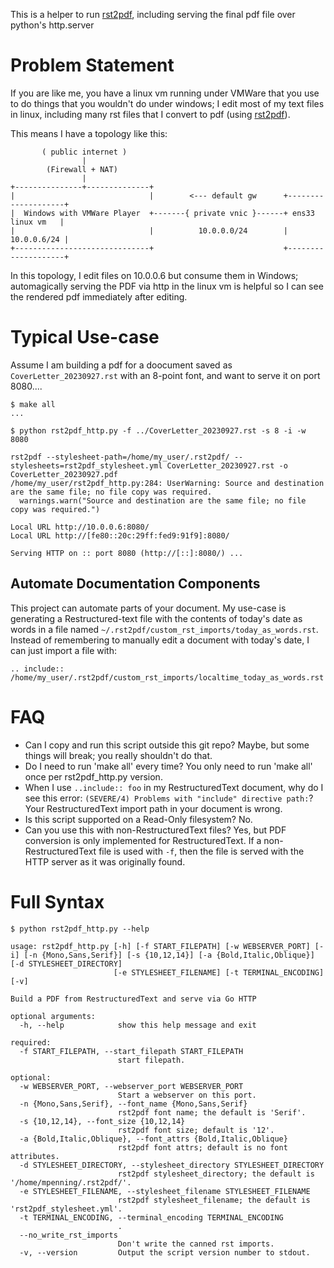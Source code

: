 This is a helper to run [rst2pdf](https://github.com/rst2pdf/rst2pdf), including serving the final pdf file over python's http.server

# Problem Statement
If you are like me, you have a linux vm running under VMWare that you use to do things that you wouldn't do under windows; I edit most of my text files in linux, including many rst files that I convert to pdf (using [rst2pdf](https://github.com/rst2pdf/rst2pdf)).

This means I have a topology like this:

```
       ( public internet )
                |
        (Firewall + NAT)
                |
+---------------+--------------+
|                              |        <--- default gw      +--------------------+
|  Windows with VMWare Player  +-------{ private vnic }------+ ens33   linux vm   |
|                              |          10.0.0.0/24        |        10.0.0.6/24 |
+------------------------------+                             +--------------------+
```

In this topology, I edit files on 10.0.0.6 but consume them in Windows; automagically serving the PDF via http in the linux vm is helpful so I can see the rendered pdf immediately after editing.


# Typical Use-case

Assume I am building a pdf for a doocument saved as `CoverLetter_20230927.rst` with an 8-point font, and want to serve it on port 8080....

```
$ make all
...

$ python rst2pdf_http.py -f ../CoverLetter_20230927.rst -s 8 -i -w 8080

rst2pdf --stylesheet-path=/home/my_user/.rst2pdf/ --stylesheets=rst2pdf_stylesheet.yml CoverLetter_20230927.rst -o CoverLetter_20230927.pdf
/home/my_user/rst2pdf_http.py:284: UserWarning: Source and destination are the same file; no file copy was required.
  warnings.warn("Source and destination are the same file; no file copy was required.")

Local URL http://10.0.0.6:8080/
Local URL http://[fe80::20c:29ff:fed9:91f9]:8080/

Serving HTTP on :: port 8080 (http://[::]:8080/) ...
```

## Automate Documentation Components

This project can automate parts of your document.  My use-case is generating a Restructured-text file with the contents of today's date as words in a file named ``~/.rst2pdf/custom_rst_imports/today_as_words.rst``.  Instead of remembering to manually edit a document with today's date, I can just import a file with:

```
.. include:: /home/my_user/.rst2pdf/custom_rst_imports/localtime_today_as_words.rst
```

# FAQ

- Can I copy and run this script outside this git repo?  Maybe, but some things will break; you really shouldn't do that.
- Do I need to run 'make all' every time?  You only need to run 'make all' once per rst2pdf_http.py version.
- When I use `..include:: foo` in my RestructuredText document, why do I see this error: `(SEVERE/4) Problems with "include" directive path:`?  Your RestructuredText import path in your document is wrong.
- Is this script supported on a Read-Only filesystem?  No.
- Can you use this with non-RestructuredText files?  Yes, but PDF conversion is only implemented for RestructuredText.  If a non-RestructuredText file is used with `-f`, then the file is served with the HTTP server as it was originally found.

# Full Syntax

```
$ python rst2pdf_http.py --help

usage: rst2pdf_http.py [-h] [-f START_FILEPATH] [-w WEBSERVER_PORT] [-i] [-n {Mono,Sans,Serif}] [-s {10,12,14}] [-a {Bold,Italic,Oblique}] [-d STYLESHEET_DIRECTORY]
                       [-e STYLESHEET_FILENAME] [-t TERMINAL_ENCODING] [-v]

Build a PDF from RestructuredText and serve via Go HTTP

optional arguments:
  -h, --help            show this help message and exit

required:
  -f START_FILEPATH, --start_filepath START_FILEPATH
                        start filepath.

optional:
  -w WEBSERVER_PORT, --webserver_port WEBSERVER_PORT
                        Start a webserver on this port.
  -n {Mono,Sans,Serif}, --font_name {Mono,Sans,Serif}
                        rst2pdf font name; the default is 'Serif'.
  -s {10,12,14}, --font_size {10,12,14}
                        rst2pdf font size; default is '12'.
  -a {Bold,Italic,Oblique}, --font_attrs {Bold,Italic,Oblique}
                        rst2pdf font attrs; default is no font attributes.
  -d STYLESHEET_DIRECTORY, --stylesheet_directory STYLESHEET_DIRECTORY
                        rst2pdf stylesheet_directory; the default is '/home/mpenning/.rst2pdf/'.
  -e STYLESHEET_FILENAME, --stylesheet_filename STYLESHEET_FILENAME
                        rst2pdf stylesheet_filename; the default is 'rst2pdf_stylesheet.yml'.
  -t TERMINAL_ENCODING, --terminal_encoding TERMINAL_ENCODING
                        .
  --no_write_rst_imports
                        Don't write the canned rst imports.
  -v, --version         Output the script version number to stdout.

```
